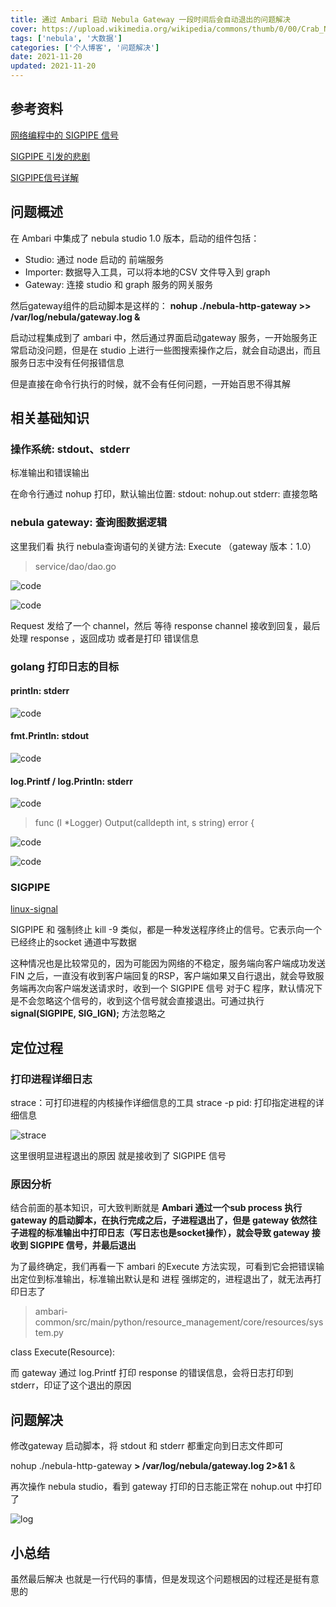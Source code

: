 ```yaml
---
title: 通过 Ambari 启动 Nebula Gateway 一段时间后会自动退出的问题解决
cover: https://upload.wikimedia.org/wikipedia/commons/thumb/0/00/Crab_Nebula.jpg/2048px-Crab_Nebula.jpg
tags: ['nebula', '大数据']
categories: ['个人博客', '问题解决']
date: 2021-11-20
updated: 2021-11-20
---
```


## 参考资料

[网络编程中的 SIGPIPE 信号](http://senlinzhan.github.io/2017/03/02/sigpipe/)

[SIGPIPE 引发的悲剧](https://coderatwork.cn/posts/sigpipe-tragedy/)

[SIGPIPE信号详解](https://www.cnblogs.com/lit10050528/p/5116566.html)

## 问题概述

在 Ambari 中集成了 nebula studio 1.0 版本，启动的组件包括：
- Studio: 通过 node 启动的 前端服务
- Importer: 数据导入工具，可以将本地的CSV 文件导入到 graph
- Gateway: 连接 studio 和 graph 服务的网关服务

然后gateway组件的启动脚本是这样的：
**nohup ./nebula-http-gateway >> /var/log/nebula/gateway.log &**

启动过程集成到了 ambari 中，然后通过界面启动gateway 服务，一开始服务正常启动没问题，但是在 studio 上进行一些图搜索操作之后，就会自动退出，而且服务日志中没有任何报错信息

但是直接在命令行执行的时候，就不会有任何问题，一开始百思不得其解

## 相关基础知识
### 操作系统: stdout、stderr
标准输出和错误输出

在命令行通过 nohup 打印，默认输出位置:
stdout: nohup.out
stderr: 直接忽略

### nebula gateway: 查询图数据逻辑

这里我们看 执行 nebula查询语句的关键方法: Execute
（gateway 版本：1.0）

>service/dao/dao.go

![code](nebula01.png)

![code](nebula02.png)

Request 发给了一个 channel，然后 等待 response channel 接收到回复，最后处理 response ，返回成功 或者是打印 错误信息

### golang 打印日志的目标

#### println: stderr

![code](nebula03.png)

#### fmt.Println: stdout

![code](nebula04.png)

#### log.Printf / log.Println: stderr

![code](nebula05.png)

>func (l *Logger) Output(calldepth int, s string) error {

![code](nebula06.png)

![code](nebula07.png)

### SIGPIPE

[linux-signal](https://man7.org/linux/man-pages/man7/signal.7.html)

SIGPIPE 和 强制终止 kill -9 类似，都是一种发送程序终止的信号。它表示向一个已经终止的socket 通道中写数据

这种情况也是比较常见的，因为可能因为网络的不稳定，服务端向客户端成功发送 FIN 之后，一直没有收到客户端回复的RSP，客户端如果又自行退出，就会导致服务端再次向客户端发送请求时，收到一个 SIGPIPE 信号
对于C 程序，默认情况下是不会忽略这个信号的，收到这个信号就会直接退出。可通过执行 **signal(SIGPIPE, SIG_IGN);** 方法忽略之

## 定位过程
### 打印进程详细日志
strace：可打印进程的内核操作详细信息的工具
strace -p pid: 打印指定进程的详细信息

![strace](nebula08.png)

这里很明显进程退出的原因 就是接收到了 SIGPIPE 信号

### 原因分析
结合前面的基本知识，可大致判断就是 **Ambari 通过一个sub process 执行 gateway 的启动脚本，在执行完成之后，子进程退出了，但是 gateway 依然往子进程的标准输出中打印日志（写日志也是socket操作），就会导致 gateway 接收到 SIGPIPE 信号，并最后退出**

为了最终确定，我们再看一下 ambari 的Execute 方法实现，可看到它会把错误输出定位到标准输出，标准输出默认是和 进程 强绑定的，进程退出了，就无法再打印日志了

>ambari-common/src/main/python/resource_management/core/resources/system.py

class Execute(Resource):

而 gateway 通过 log.Printf 打印 response 的错误信息，会将日志打印到stderr，印证了这个退出的原因

## 问题解决
修改gateway 启动脚本，将 stdout 和 stderr 都重定向到日志文件即可

nohup ./nebula-http-gateway **> /var/log/nebula/gateway.log 2>&1** &

再次操作 nebula studio，看到 gateway 打印的日志能正常在 nohup.out 中打印了

![log](nebula10.png)

## 小总结
虽然最后解决 也就是一行代码的事情，但是发现这个问题根因的过程还是挺有意思的

